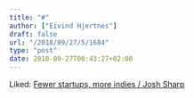 ```yaml
---
title: "#"
author: ["Eivind Hjertnes"]
draft: false
url: "/2018/09/27/5/1684"
type: "post"
date: 2018-09-27T06:43:27+02:00
---
```


Liked:
[Fewer
startups, more indies / Josh Sharp](http://joshsharp.com.au/blog/fewer-startups-more-indies.html)
